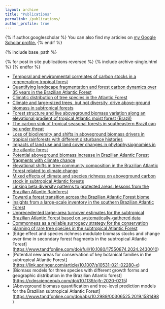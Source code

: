 ```yaml
---
layout: archive
title: "Publications"
permalink: /publications/
author_profile: true
---
```


{% if author.googlescholar %}
  You can also find my articles on <u><a href="{{author.googlescholar}}">my Google Scholar profile</a>.</u>
{% endif %}

{% include base_path %}

{% for post in site.publications reversed %}
  {% include archive-single.html %}
{% endfor %}


* [Temporal and environmental correlates of carbon stocks in a regenerating tropical forest](https://onlinelibrary.wiley.com/doi/full/10.1111/avsc.12487)
* [Quantifying landscape fragmentation and forest carbon dynamics over 35 years in the Brazilian Atlantic Forest](https://iopscience.iop.org/article/10.1088/1748-9326/ad281c)
* [Climatic distribution of tree species in the Atlantic Forest](https://onlinelibrary.wiley.com/doi/10.1111/btp.13140)
* [Climate and large-sized trees, but not diversity, drive above-ground biomass in subtropical forests](https://www.sciencedirect.com/science/article/pii/S0378112721002140)
* [Forest structure and live aboveground biomass variation along an elevational gradient of tropical Atlantic moist forest (Brazil)](https://www.sciencedirect.com/science/article/pii/S0378112710002926?pes=vor&utm_source=sciencedirect_contenthosting&getft_integrator=sciencedirect_contenthosting)
* [The carbon sink of tropical seasonal forests in southeastern Brazil can be under threat](https://www.science.org/doi/10.1126/sciadv.abd4548)
* [Loss of biodiversity and shifts in aboveground biomass drivers in tropical rainforests with different disturbance histories](https://link.springer.com/article/10.1007/s10531-018-1598-7)
* [Impacts of land use and land cover changes in phytophysiognomies in the atlantic forest](https://www.scielo.br/j/asoc/a/npvK9ZCdh4zSdLJNtk8B5Sn/)
* [Potential aboveground biomass increase in Brazilian Atlantic Forest fragments with climate change](https://onlinelibrary.wiley.com/doi/full/10.1111/gcb.16670)
* [Elevational shifts in tree community composition in the Brazilian Atlantic Forest related to climate change](https://onlinelibrary.wiley.com/doi/full/10.1111/jvs.13289)
* [Mixed effects of climate and species richness on aboveground carbon stock in subtropical Atlantic forests](https://www.sciencedirect.com/science/article/pii/S0048969724043043)
* [Linking beta diversity patterns to protected areas: lessons from the Brazilian Atlantic Rainforest](https://link.springer.com/article/10.1007/s10531-017-1315-y)
* [Toward a forest transition across the Brazilian Atlantic Forest biome](https://www.frontiersin.org/journals/forests-and-global-change/articles/10.3389/ffgc.2023.1071495/full)
* [Insights from a large-scale inventory in the southern Brazilian Atlantic Forest](https://www.scielo.br/j/sa/a/kCVrLkXBJYk68FhrNsYZgxg/?lang=en)
* [Unprecedented large-area turnover estimates for the subtropical Brazilian Atlantic Forest based on systematically-gathered data](https://www.sciencedirect.com/science/article/pii/S0378112721009932?via%3Dihub)
* [Commonness as a reliable surrogacy strategy for the conservation planning of rare tree species in the subtropical Atlantic Forest](https://link.springer.com/article/10.1007/s10531-024-02849-2)
* [Edge effect and species richness modulate biomass stocks and change over time in secondary forest fragments in the subtropical Atlantic Forest] (https://www.tandfonline.com/doi/full/10.1080/17550874.2024.2430010)
* [Potential new areas for conservation of key botanical families in the subtropical Atlantic Forest] (https://link.springer.com/article/10.1007/s10531-021-02280-x)
* [Biomass models for three species with different growth forms and geographic distribution in the Brazilian Atlantic forest] (https://cdnsciencepub.com/doi/10.1139/cjfr-2020-0215)
* [Aboveground biomass quantification and tree-level prediction models for the Brazilian subtropical Atlantic Forest] (https://www.tandfonline.com/doi/abs/10.2989/00306525.2019.1581498)
